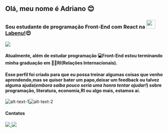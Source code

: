 ## Olá, meu nome é Adriano :blush:
### Sou estudante de programação Front-End com React na <img src="https://uploads-ssl.webflow.com/5e790d30d198385b09366d8f/5efbb5055f2478ba2bc322d0_icone_gif.gif" width="28"> [Labenu!](https://www.labenu.com.br/):heart_eyes:

![](https://camo.githubusercontent.com/8fc3f0097e7b530a13120b821686a15627045f2a023ed9f71002f728f8690cb1/68747470733a2f2f692e70696e696d672e636f6d2f6f726967696e616c732f63362f66312f33622f63366631336230316135336437313532643766323335383338656665356130392e676966)

#### Atualmente, além de estudar programação 💻**Front-End** estou terminando minha graduação em 👨‍🎓**RI(Relações Internacionais)**.
#### Esse perfil foi criado para que eu possa treinar algumas coisas que venho aprendendo,mas se quiser bater um papo,deixar um feedback ou talvez alguma ajuda(*embora saiba pouco seria uma honra tentar ajudar!*) sobre programação, literatura, economia,RI ou algo mais, estamos aí.

![alt-text-1](https://github-readme-stats.vercel.app/api?username=Pereira-Araujo&show_icons=true&theme=tokyonight)![alt-text-2](https://github-readme-stats.vercel.app/api/top-langs/?username=Pereira-Araujo&langs_count=8)



#### Contatos

<a href="https://www.linkedin.com/in/adriano-p-de-araujo-0776ab19b/" title="Linkedin" target="_blank"> <img src="https://img.shields.io/badge/Araujo-%230077B5.svg?&style=for-the-badge&logo=linkedin&logoColor=white" > </a> <a href="mailto:araujo_ir@yahoo.com?subject=Questions&body=Write here if you have questions" title="Email" target="_blank">
 <img src="https://img.shields.io/badge/Araujo-D14836?&style=for-the-badge&logo=gmail&logoColor=white">
</a>
